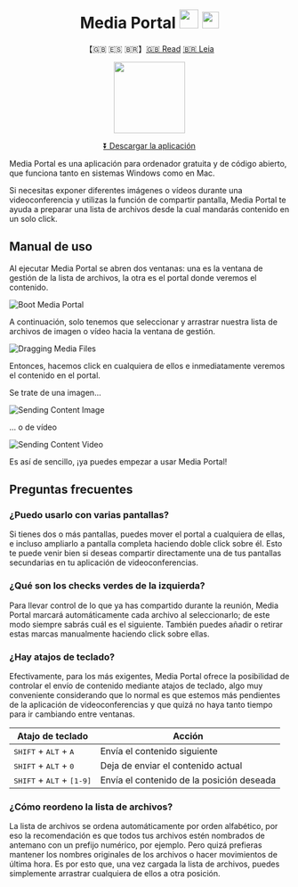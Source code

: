 <h1 align="center">Media Portal <img height="34" width="34" src="https://user-images.githubusercontent.com/4168389/80243995-80921700-8668-11ea-90ec-e19eb6c02c75.png"> <img height="30" width="30" src="https://user-images.githubusercontent.com/4168389/80243999-81c34400-8668-11ea-94b5-ad61ef3945b7.png"></h1>

<p align="center">
  【🇬🇧 🇪🇸 🇧🇷】<a href="https://github.com/desko27/mediaportal/blob/master/README.md">🇬🇧 Read</a> <a href="https://github.com/desko27/mediaportal/blob/master/README.pt-br.md">🇧🇷 Leia</a>
</p>

<p align="center">
<img height="128" width="128" src="https://user-images.githubusercontent.com/4168389/80284013-e7243d00-871b-11ea-959b-e4edb10c47d3.png">
</p>

<p align="center">
<a href="https://github.com/desko27/mediaportal/releases/latest">⏬ Descargar la aplicación</a>
</p>

Media Portal es una aplicación para ordenador gratuita y de código abierto, que funciona tanto en sistemas Windows como en Mac.

Si necesitas exponer diferentes imágenes o vídeos durante una videoconferencia y utilizas la función de compartir pantalla, Media Portal te ayuda a preparar una lista de archivos desde la cual mandarás contenido en un solo click.

## Manual de uso

Al ejecutar Media Portal se abren dos ventanas: una es la ventana de gestión de la lista de archivos, la otra es el portal donde veremos el contenido.

![Boot Media Portal](https://user-images.githubusercontent.com/4168389/80231414-9f39e300-8653-11ea-9453-74fbc6f83ac9.png)

A continuación, solo tenemos que seleccionar y arrastrar nuestra lista de archivos de imagen o vídeo hacia la ventana de gestión.

![Dragging Media Files](https://user-images.githubusercontent.com/4168389/80231433-a52fc400-8653-11ea-9d38-6ea11f9d19f3.png)

Entonces, hacemos click en cualquiera de ellos e inmediatamente veremos el contenido en el portal.

Se trate de una imagen...

![Sending Content Image](https://user-images.githubusercontent.com/4168389/80231438-a82ab480-8653-11ea-959f-f2322055848f.png)

... o de vídeo

![Sending Content Video](https://user-images.githubusercontent.com/4168389/80231445-aa8d0e80-8653-11ea-81dd-a4bf6bc1e576.png)


Es así de sencillo, ¡ya puedes empezar a usar Media Portal!

## Preguntas frecuentes

### ¿Puedo usarlo con varias pantallas?
Si tienes dos o más pantallas, puedes mover el portal a cualquiera de ellas, e incluso ampliarlo a pantalla completa haciendo doble click sobre él. Esto te puede venir bien si deseas compartir directamente una de tus pantallas secundarias en tu aplicación de videoconferencias.

### ¿Qué son los checks verdes de la izquierda?
Para llevar control de lo que ya has compartido durante la reunión, Media Portal marcará automáticamente cada archivo al seleccionarlo; de este modo siempre sabrás cuál es el siguiente. También puedes añadir o retirar estas marcas manualmente haciendo click sobre ellas.

### ¿Hay atajos de teclado?
Efectivamente, para los más exigentes, Media Portal ofrece la posibilidad de controlar el envío de contenido mediante atajos de teclado, algo muy conveniente considerando que lo normal es que estemos más pendientes de la aplicación de videoconferencias y que quizá no haya tanto tiempo para ir cambiando entre ventanas.

| Atajo de teclado | Acción |
| --- | --- |
| <kbd>SHIFT</kbd> + <kbd>ALT</kbd> + <kbd>A</kbd> | Envía el contenido siguiente |
| <kbd>SHIFT</kbd> + <kbd>ALT</kbd> + <kbd>0</kbd> | Deja de enviar el contenido actual |
| <kbd>SHIFT</kbd> + <kbd>ALT</kbd> + <kbd>[1-9]</kbd> | Envía el contenido de la posición deseada |

### ¿Cómo reordeno la lista de archivos?
La lista de archivos se ordena automáticamente por orden alfabético, por eso la recomendación es que todos tus archivos estén nombrados de antemano con un prefijo numérico, por ejemplo. Pero quizá prefieras mantener los nombres originales de los archivos o hacer movimientos de última hora. Es por esto que, una vez cargada la lista de archivos, puedes simplemente arrastrar cualquiera de ellos a otra posición.
